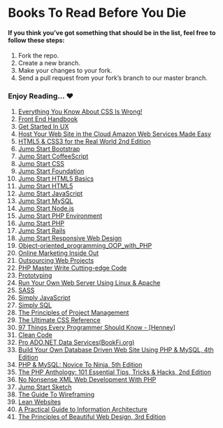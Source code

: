 # Books To Read Before You Die

#### If you think you’ve got something that should be in the list, feel free to follow these steps:

1. Fork the repo.
2. Create a new branch.
3. Make your changes to your fork.
4. Send a pull request from your fork’s branch to our master branch.


### Enjoy Reading... ♥


 1. [Everything You Know About CSS Is Wrong!](/Ebooks/Everything%20You%20Know%20About%20CSS%20Is%20Wrong!.pdf)
 2. [Front End Handbook](/Ebooks/Front-End-Handbook.pdf)
 3. [Get Started In UX](/Ebooks/Get%20Started%20In%20UX.pdf)
 4. [Host Your Web Site in the Cloud Amazon Web Services Made Easy](/Ebooks/Host%20Your%20Web%20Site%20in%20the%20Cloud%20Amazon%20Web%20Services%20Made%20Easy.pdf)
 5. [HTML5 & CSS3 for the Real World 2nd Edition](/Ebooks/HTML5%20%26%20CSS3%20for%20the%20Real%20World%202nd%20Edition.pdf)
 6. [Jump Start Bootstrap](/Ebooks/Jump%20Start%20Bootstrap.pdf)
 7. [Jump Start CoffeeScript](/Ebooks/Jump%20Start%20CoffeeScript.pdf)
 8. [Jump Start CSS](/Ebooks/Jump%20Start%20CSS.pdf)
 9. [Jump Start Foundation](/Ebooks/Jump%20Start%20Foundation.pdf)
 110. [Jump Start HTML5 Basics](/Ebooks/Jump%20Start%20HTML5%20Basics.pdf)
 11. [Jump Start HTML5](/Ebooks/Jump%20Start%20HTML5.pdf)
 12. [Jump Start JavaScript](/Ebooks/Jump%20Start%20JavaScript.pdf)
 13. [Jump Start MySQL](/Ebooks/Jump%20Start%20MySQL.pdf)
 14. [Jump Start Node.js](/Ebooks/Jump%20Start%20Node.js.pdf)
 15. [Jump Start PHP Environment](/Ebooks/Jump%20Start%20PHP%20Environment.pdf)
 16. [Jump Start PHP](/Ebooks/Jump%20Start%20PHP.pdf)
 17. [Jump Start Rails](/Ebooks/Jump%20Start%20Rails.pdf)
 18. [Jump Start Responsive Web Design](/Ebooks/Jump%20Start%20Responsive%20Web%20Design.pdf)
 19. [Object-oriented_programming_OOP_with_PHP](/Ebooks/Object-oriented_programming_OOP_with_PHP.pdf)
 20. [Online Marketing Inside Out](/Ebooks/Online%20Marketing%20Inside%20Out.pdf)
 21. [Outsourcing Web Projects](/Ebooks/Outsourcing%20Web%20Projects.pdf)
 22. [PHP Master Write Cutting-edge Code](/Ebooks/PHP%20Master%20Write%20Cutting-edge%20Code.pdf)
 23. [Prototyping](/Ebooks/Prototyping.pdf)
 24. [Run Your Own Web Server Using Linux & Apache](/Ebooks/Run%20Your%20Own%20Web%20Server%20Using%20Linux%20%26%20Apache.pdf)
 25. [SASS](/Ebooks/SASS.pdf)
 26. [Simply JavaScript](/Ebooks/Simply%20JavaScript.pdf)
 27. [Simply SQL](/Ebooks/Simply%20SQL.pdf)
 28. [The Principles of Project Management](/Ebooks/The%20Principles%20of%20Project%20Management.pdf)
 29. [The Ultimate CSS Reference](/Ebooks/The%20Ultimate%20CSS%20Reference.pdf)
 30. [97 Things Every Programmer Should Know - [Henney]](/Ebooks/97%20Things%20Every%20Programmer%20Should%20Know%20-%20%5BHenney%5D.pdf)
 31. [Clean Code](/Ebooks/Clean%20Code.pdf)
 32. [Pro ADO.NET Data Services(BookFi.org)](/Ebooks/%5BJohn_Shaw%2C_Simon_Evans%5D_Pro_ADO.NET_Data_Services(BookFi.org).pdf)
 33. [Build Your Own Database Driven Web Site Using PHP & MySQL, 4th Edition](/Ebooks/phpmysql4pdf.pdf)
 34. [PHP & MySQL: Novice To Ninja, 5th Edition](/Ebooks/phpmysql5.pdf)
 35. [The PHP Anthology: 101 Essential Tips, Tricks & Hacks, 2nd Edition](/Ebooks/phpant4pdf.pdf)
 36. [No Nonsense XML Web Development With PHP](/Ebooks/xml.pdf)
 37. [Jump Start Sketch](/Ebooks/jssketch1.pdf)
 38. [The Guide To Wireframing](/Ebooks/guidetowireframing1.pdf)
 39. [Lean Websites](/Ebooks/webperf1.pdf)
 40. [A Practical Guide to Information Architecture](/Ebooks/ia2.pdf)
 41. [The Principles of Beautiful Web Design, 3rd Edition](/Ebooks/design3pdf.zip)
 


